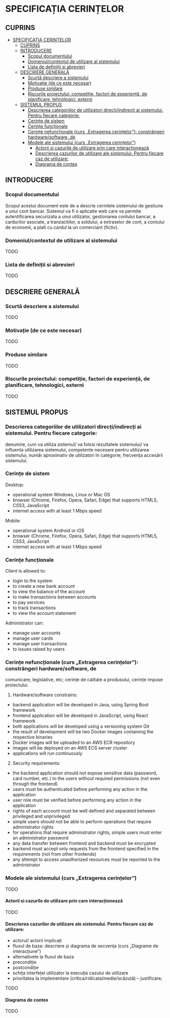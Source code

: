 # SPECIFICAȚIA CERINȚELOR

## CUPRINS
- [SPECIFICAȚIA CERINȚELOR](#specificația-cerințelor)
  - [CUPRINS](#cuprins)
  - [INTRODUCERE](#introducere)
    - [Scopul documentului](#scopul-documentului)
    - [Domeniul/contextul de utilizare al sistemului](#domeniulcontextul-de-utilizare-al-sistemului)
    - [Lista de definiții si abrevieri](#lista-de-definiții-si-abrevieri)
  - [DESCRIERE GENERALĂ](#descriere-generală)
    - [Scurtă descriere a sistemului](#scurtă-descriere-a-sistemului)
    - [Motivație (de ce este necesar)](#motivație-de-ce-este-necesar)
    - [Produse similare](#produse-similare)
    - [Riscurile proiectului: competiție, factori de experiență, de planificare, tehnologici, externi](#riscurile-proiectului-competiție-factori-de-experiență-de-planificare-tehnologici-externi)
  - [SISTEMUL PROPUS](#sistemul-propus)
    - [Descrierea categoriilor de utilizatori direcți/indirecți ai sistemului. Pentru fiecare categorie:](#descrierea-categoriilor-de-utilizatori-direcțiindirecți-ai-sistemului-pentru-fiecare-categorie)
    - [Cerințe de sistem](#cerințe-de-sistem)
    - [Cerințe funcționale](#cerințe-funcționale)
    - [Cerințe nefuncționale (curs „Extragerea cerințelor”): constrângeri hardware/software, de](#cerințe-nefuncționale-curs-extragerea-cerințelor-constrângeri-hardwaresoftware-de)
    - [Modele ale sistemului (curs „Extragerea cerințelor”)](#modele-ale-sistemului-curs-extragerea-cerințelor)
      - [Actorii si cazurile de utilizare prin care interacționează](#actorii-si-cazurile-de-utilizare-prin-care-interacționează)
      - [Descrierea cazurilor de utilizare ale sistemului. Pentru fiecare caz de utilizare:](#descrierea-cazurilor-de-utilizare-ale-sistemului-pentru-fiecare-caz-de-utilizare)
      - [Diagrama de contex](#diagrama-de-contex)


## INTRODUCERE
### Scopul documentului

Scopul acestui document este de a descrie cerintele sistemului de gestiune a unui cont bancar. Sistemul va fi o aplicatie web care va permite 
autentificarea securizata a unui utilizator, gestionarea contului bancar, a cardurilor asociate, a tranzactiilor, a soldului, a extraselor de cont, a contului de economii, a plati cu cardul la un comerciant (fictiv).

### Domeniul/contextul de utilizare al sistemului
TODO 

### Lista de definiții si abrevieri
TODO 

## DESCRIERE GENERALĂ
### Scurtă descriere a sistemului
TODO 

### Motivație (de ce este necesar)
TODO 

### Produse similare
TODO 

### Riscurile proiectului: competiție, factori de experiență, de planificare, tehnologici, externi
TODO 

## SISTEMUL PROPUS

### Descrierea categoriilor de utilizatori direcți/indirecți ai sistemului. Pentru fiecare categorie: 
denumire, cum va utiliza sistemul/ va folosi rezultatele sistemului/ va influenta utilizarea 
sistemului, competente necesare pentru utilizarea sistemului, număr aproximativ de 
utilizatori în categorie; frecvența accesării sistemului.

### Cerințe de sistem

Desktop:
- operational system Windows, Linux or Mac OS
- browser (Chrome, Firefox, Opera, Safari, Edge) that supports HTML5, CSS3, JavaScript
- internet access with at least 1 Mbps speed

Mobile:
- operational system Android or iOS
- browser (Chrome, Firefox, Opera, Safari, Edge) that supports HTML5, CSS3, JavaScript
- internet access with at least 1 Mbps speed

### Cerințe funcționale

Client is allowed to:
- login to the system
- to create a new bank account
- to view the balance of the account
- to make transactions between accounts
- to pay services
- to track transactions
- to view the account statement

Administrator can:
- manage user accounts
- manage user cards
- manage user transactions
- to issues raised by users



### Cerințe nefuncționale (curs „Extragerea cerințelor”): constrângeri hardware/software, de 
comunicare, legislative, etc; cerințe de calitate a produsului, cerințe impuse proiectului.

1. Hardware/software constrains:
- backend application will be developed in Java, using Spring Boot framework
- frontend application will be developed in JavaScript, using React framework
- both applications will be developed using a versioning system Git
- the result of development will be two Docker images containing the respective binaries
- Docker images will be uploaded to an AWS ECR repository
- images will be deployed on an AWS ECS server cluster
- applications will run continuously


2. Security requirements:
-  the backend application should not expose sensitive data (password, card number, etc.) to the users without required permissions (not even through the frontend)
-  users must be authenticated before performing any action in the application
-  user role must be verified before performing any action in the application
-  rights of each account must be well defined and separated between privileged and unprivileged
-  simple users should not be able to perform operations that require administrator rights
-  for operations that require administrator rights, simple users must enter an administrator password
-  any data transfer between frontend and backend must be encrypted
-  backend must accept only requests from the frontend specified in the requirements (not from other frontends)
-  any attempt to access unauthorized resources must be reported to the administrator


### Modele ale sistemului (curs „Extragerea cerințelor”)
TODO 

#### Actorii si cazurile de utilizare prin care interacționează
TODO 

#### Descrierea cazurilor de utilizare ale sistemului. Pentru fiecare caz de utilizare: 
- actorul/ actorii implicați
- fluxul de baza: descriere și diagrama de secvența (curs „Diagrame de interacțiune”)
- alternativele la fluxul de baza
- precondiție
- postcondiție
- schița interfeței utilizator la execuția cazului de utilizare
- prioritatea la implementare (critica/ridicata/medie/scăzută) – justificare;

TODO 

#### Diagrama de contex
TODO 
